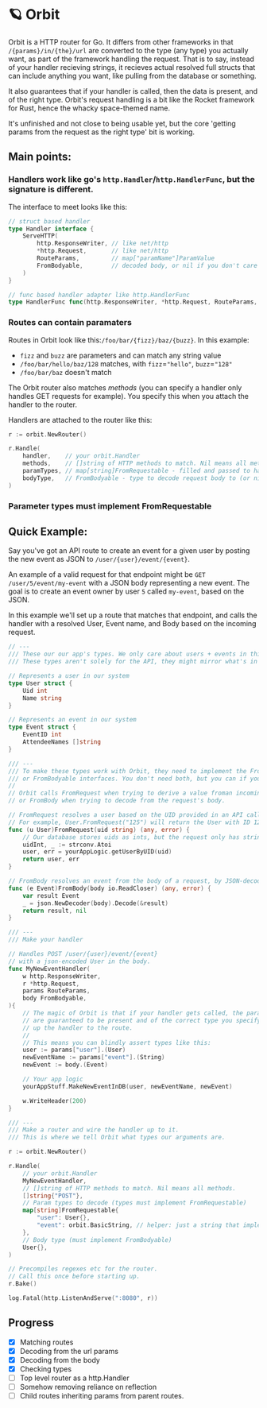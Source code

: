 # 🪐 Orbit

Orbit is a HTTP router for Go. It differs from other frameworks in that `/{params}/in/{the}/url` are converted to the type (any type) you actually want, as part of the framework handling the request. That is to say, instead of your handler recieving strings, it recieves
actual resolved full structs that can include anything you want, like pulling from the database or something.

It also guarantees that if your handler is called, then the data is present, and of the right type.
Orbit's request handling is a bit like the Rocket framework for Rust, hence the whacky space-themed name.

It's unfinished and not close to being usable yet, but the core 'getting params from the request as the right type' bit is working.

## Main points:

### Handlers work like go's `http.Handler`/`http.HandlerFunc`, but the signature is different.

The interface to meet looks like this:

```go
// struct based handler
type Handler interface {
    ServeHTTP(
        http.ResponseWriter, // like net/http
        *http.Request,       // like net/http
        RouteParams,         // map["paramName"]ParamValue
        FromBodyable,        // decoded body, or nil if you don't care
    )
}

// func based handler adapter like http.HandlerFunc
type HandlerFunc func(http.ResponseWriter, *http.Request, RouteParams, FromBodyable)
```

### Routes can contain paramaters

Routes in Orbit look like this:`/foo/bar/{fizz}/baz/{buzz}`. In this example:

- `fizz` and `buzz` are parameters and can match any string value
- `/foo/bar/hello/baz/128` matches, with `fizz`=`"hello"`, `buzz`=`"128"`
- `/foo/bar/baz` doesn't match

The Orbit router also matches _methods_ (you can specify a handler only handles GET requests for example).
You specify this when you attach the handler to the router.

Handlers are attached to the router like this:

```go
r := orbit.NewRouter()

r.Handle(
    handler,    // your orbit.Handler
    methods,    // []string of HTTP methods to match. Nil means all methods.
    paramTypes, // map[string]FromRequestable - filled and passed to handler on request
    bodyType,   // FromBodyable - type to decode request body to (or nil to skip decoding)
)
```

### Parameter types must implement FromRequestable

## Quick Example:

Say you've got an API route to create an event for a given user by posting the
new event as JSON to `/user/{user}/event/{event}`.

An example of a valid request for that endpoint might be `GET /user/5/event/my-event`
with a JSON body representing a new event. The goal is to create an event owner by
user `5` called `my-event`, based on the JSON.

In this example we'll set up a route that matches that endpoint, and calls the handler
with a resolved User, Event name, and Body based on the incoming request.

```go
// ---
/// These our our app's types. We only care about users + events in this example.
/// These types aren't solely for the API, they might mirror what's in our DB.

// Represents a user in our system
type User struct {
    Uid int
    Name string
}

// Represents an event in our system
type Event struct {
    EventID int
    AttendeeNames []string
}

/// ---
/// To make these types work with Orbit, they need to implement the FromRequestable
/// or FromBodyable interfaces. You don't need both, but you can if you want.
//
// Orbit calls FromRequest when trying to derive a value froman incoming request,
// or FromBody when trying to decode from the request's body.

// FromRequest resolves a user based on the UID provided in an API call.
// For example, User.FromRequest("125") will return the User with ID 125, or an error.
func (u User)FromRequest(uid string) (any, error) {
    // Our database stores uids as ints, but the request only has strings.
    uidInt, _ := strconv.Atoi
    user, err = yourAppLogic.getUserByUID(uid)
    return user, err
}

// FromBody resolves an event from the body of a request, by JSON-decoding it.
func (e Event)FromBody(body io.ReadCloser) (any, error) {
    var result Event
    _ = json.NewDecoder(body).Decode(&result)
    return result, nil
}

/// ---
/// Make your handler

// Handles POST /user/{user}/event/{event}
// with a json-encoded User in the body.
func MyNewEventHandler(
    w http.ResponseWriter,
    r *http.Request,
    params RouteParams,
    body FromBodyable,
){
    // The magic of Orbit is that if your handler gets called, the params and body
    // are guaranteed to be present and of the correct type you specify when wiring
    // up the handler to the route.
    //
    // This means you can blindly assert types like this:
    user := params["user"].(User)
    newEventName := params["event"].(String)
    newEvent := body.(Event)

    // Your app logic
    yourAppStuff.MakeNewEventInDB(user, newEventName, newEvent)

    w.WriteHeader(200)
}

/// ---
/// Make a router and wire the handler up to it.
/// This is where we tell Orbit what types our arguments are.

r := orbit.NewRouter()

r.Handle(
    // your orbit.Handler
    MyNewEventHandler,
    // []string of HTTP methods to match. Nil means all methods.
    []string{"POST"},
    // Param types to decode (types must implement FromRequestable)
    map[string]FromRequestable{
        "user": User{},
        "event": orbit.BasicString, // helper: just a string that implements FromRequest.
    },
    // Body type (must implement FromBodyable)
    User{},
)

// Precompiles regexes etc for the router.
// Call this once before starting up.
r.Bake()

log.Fatal(http.ListenAndServe(":8080", r))


```

## Progress

- [x] Matching routes
- [x] Decoding from the url params
- [x] Decoding from the body
- [x] Checking types
- [ ] Top level router as a http.Handler
- [ ] Somehow removing reliance on reflection
- [ ] Child routes inheriting params from parent routes.
